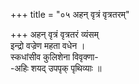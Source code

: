 +++
title = "०५ अहन् वृत्रं वृत्रतरम्"

+++
अहन् वृत्रं वृत्रतरं व्यंसम्  
इन्द्रो वज्रेण महता वधेन ।  
स्कधांसीव कुलिशेना विवृक्णा-  
-अहिः शयद् उपपृक् पृथिव्याः ॥